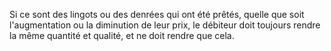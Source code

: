   
 Si ce sont des lingots ou des denrées qui ont été prêtés, quelle que soit l'augmentation ou la diminution de leur prix, le débiteur doit toujours rendre la même quantité et qualité, et ne doit rendre que cela.  

  
